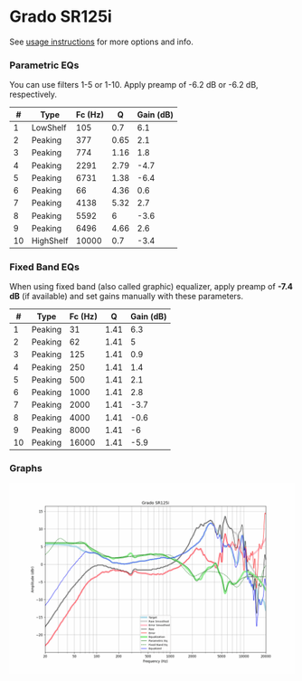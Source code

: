 # Grado SR125i
See [usage instructions](https://github.com/jaakkopasanen/AutoEq#usage) for more options and info.

### Parametric EQs
You can use filters 1-5 or 1-10. Apply preamp of -6.2 dB or -6.2 dB, respectively.

|   # | Type      |   Fc (Hz) |    Q |   Gain (dB) |
|-----|-----------|-----------|------|-------------|
|   1 | LowShelf  |       105 | 0.7  |         6.1 |
|   2 | Peaking   |       377 | 0.65 |         2.1 |
|   3 | Peaking   |       774 | 1.16 |         1.8 |
|   4 | Peaking   |      2291 | 2.79 |        -4.7 |
|   5 | Peaking   |      6731 | 1.38 |        -6.4 |
|   6 | Peaking   |        66 | 4.36 |         0.6 |
|   7 | Peaking   |      4138 | 5.32 |         2.7 |
|   8 | Peaking   |      5592 | 6    |        -3.6 |
|   9 | Peaking   |      6496 | 4.66 |         2.6 |
|  10 | HighShelf |     10000 | 0.7  |        -3.4 |

### Fixed Band EQs
When using fixed band (also called graphic) equalizer, apply preamp of **-7.4 dB** (if available) and set gains manually with these parameters.

|   # | Type    |   Fc (Hz) |    Q |   Gain (dB) |
|-----|---------|-----------|------|-------------|
|   1 | Peaking |        31 | 1.41 |         6.3 |
|   2 | Peaking |        62 | 1.41 |         5   |
|   3 | Peaking |       125 | 1.41 |         0.9 |
|   4 | Peaking |       250 | 1.41 |         1.4 |
|   5 | Peaking |       500 | 1.41 |         2.1 |
|   6 | Peaking |      1000 | 1.41 |         2.8 |
|   7 | Peaking |      2000 | 1.41 |        -3.7 |
|   8 | Peaking |      4000 | 1.41 |        -0.6 |
|   9 | Peaking |      8000 | 1.41 |        -6   |
|  10 | Peaking |     16000 | 1.41 |        -5.9 |

### Graphs
![](./Grado%20SR125i.png)
